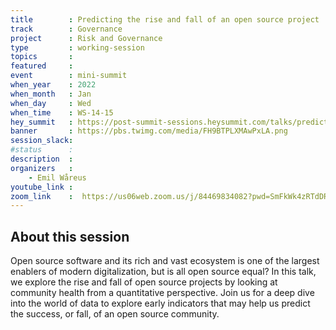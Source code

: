 ```yaml
---
title        : Predicting the rise and fall of an open source project
track        : Governance
project      : Risk and Governance
type         : working-session
topics       :
featured     :
event        : mini-summit
when_year    : 2022
when_month   : Jan
when_day     : Wed
when_time    : WS-14-15
hey_summit   : https://post-summit-sessions.heysummit.com/talks/predicting-the-rise-and-fall-of-an-open-source-project/
banner       : https://pbs.twimg.com/media/FH9BTPLXMAwPxLA.png
session_slack:
#status      : 
description  :
organizers   :
    - Emil Wåreus      
youtube_link : 
zoom_link    :  https://us06web.zoom.us/j/84469834082?pwd=SmFkWk4zRTdDR2hQOVUwN0xwK0FzUT09
---
```


## About this session
Open source software and its rich and vast ecosystem is one of the largest enablers of modern digitalization, but is all open source equal? 
In this talk, we explore the rise and fall of open source projects by looking at community health from a quantitative perspective. Join us for a deep dive into the world of data to explore early indicators that may help us predict the success, or fall, of an open source community.
